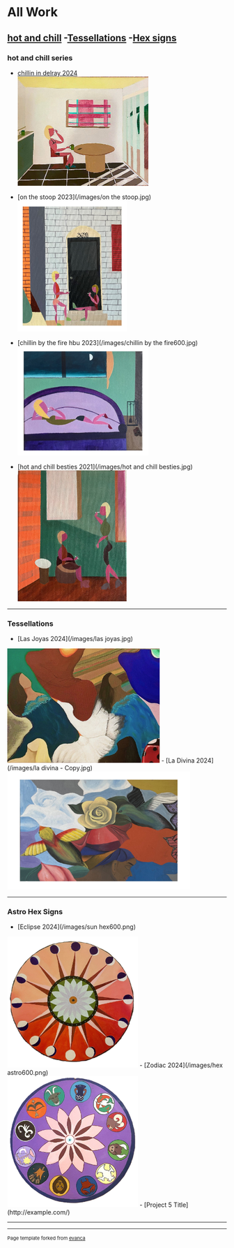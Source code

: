 # All Work <br>

## [hot and chill](/hotandchill.md) -[Tessellations](/tessellations.md) -[Hex signs](/hexes.md)<br>

### hot and chill series
- [chillin in delray 2024](/images/delray600.jpg)<br>
<img src="images/delray600.jpg" 
style="width: 300px; height: 250px;"/>

- [on the stoop 2023](/images/on the stoop.jpg)<br>
<img src="images/on the stoop.jpg" 
style="width: 250px; height: 300px;"/>


- [chillin by the fire hbu 2023](/images/chillin by the fire600.jpg)<br>
<img src="images/chillin by the fire600.jpg" 
style="width: 300px; height: 250px;"/>



- [hot and chill besties 2021](/images/hot and chill besties.jpg)<br>
<img src="images/hot and chill besties.jpg" 
style="width: 250px; height: 300px;"/>

---

### Tessellations

- [Las Joyas 2024](/images/las joyas.jpg)<br>
<img src="images/las joyas.jpg" style="width: 350px; height: 262px;"/>
- [La Divina 2024](/images/la divina - Copy.jpg)<br>
<img src="images/la divina - Copy.jpg" style="width: 420px; height: 270px;"/>

---

### Astro Hex Signs
- [Eclipse 2024](/images/sun hex600.png)<br>
<img src="images/sun hex600.png" style="width: 300px; height: 300px;"/>
- [Zodiac 2024](/images/hex astro600.png)<br>
<img src="images/hex astro600.png" style="width: 300px; height: 300px;"/>
- [Project 5 Title](http://example.com/)

---




---
<p style="font-size:11px">Page template forked from <a href="https://github.com/evanca/quick-portfolio">evanca</a></p>
<!-- Remove above link if you don't want to attibute -->
